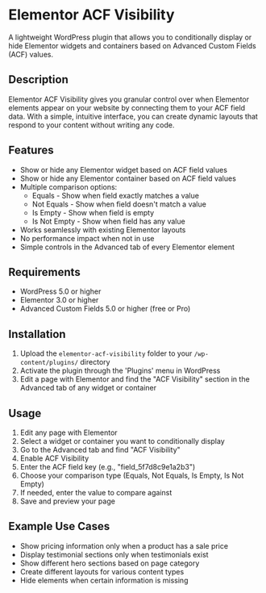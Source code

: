 # Elementor ACF Visibility

A lightweight WordPress plugin that allows you to conditionally display or hide Elementor widgets and containers based on Advanced Custom Fields (ACF) values.

## Description

Elementor ACF Visibility gives you granular control over when Elementor elements appear on your website by connecting them to your ACF field data. With a simple, intuitive interface, you can create dynamic layouts that respond to your content without writing any code.

## Features

- Show or hide any Elementor widget based on ACF field values
- Show or hide any Elementor container based on ACF field values
- Multiple comparison options:
  - Equals - Show when field exactly matches a value
  - Not Equals - Show when field doesn't match a value
  - Is Empty - Show when field is empty
  - Is Not Empty - Show when field has any value
- Works seamlessly with existing Elementor layouts
- No performance impact when not in use
- Simple controls in the Advanced tab of every Elementor element

## Requirements

- WordPress 5.0 or higher
- Elementor 3.0 or higher
- Advanced Custom Fields 5.0 or higher (free or Pro)

## Installation

1. Upload the `elementor-acf-visibility` folder to your `/wp-content/plugins/` directory
2. Activate the plugin through the 'Plugins' menu in WordPress
3. Edit a page with Elementor and find the "ACF Visibility" section in the Advanced tab of any widget or container

## Usage

1. Edit any page with Elementor
2. Select a widget or container you want to conditionally display
3. Go to the Advanced tab and find "ACF Visibility"
4. Enable ACF Visibility
5. Enter the ACF field key (e.g., "field_5f7d8c9e1a2b3")
6. Choose your comparison type (Equals, Not Equals, Is Empty, Is Not Empty)
7. If needed, enter the value to compare against
8. Save and preview your page

## Example Use Cases

- Show pricing information only when a product has a sale price
- Display testimonial sections only when testimonials exist
- Show different hero sections based on page category
- Create different layouts for various content types
- Hide elements when certain information is missing
